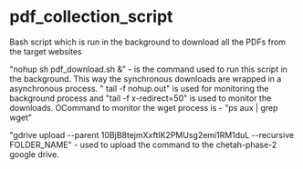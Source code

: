 # pdf_collection_script
Bash script which is run in the background to download all the PDFs from the target websites

"nohup sh pdf_download.sh &" - is the command used to run this script in the background. This way the synchronous downloads are wrapped in a asynchronous process.
" tail -f nohup.out" is used for monitoring the background process and "tail -f x-redirect=50" is used to monitor the downloads.
OCommand to monitor the wget process is - "ps aux | grep wget"

"gdrive upload --parent 10BjB8tejmXxftIK2PMUsg2emi1RM1duL --recursive FOLDER_NAME" - used to upload the command to the chetah-phase-2 google drive.
